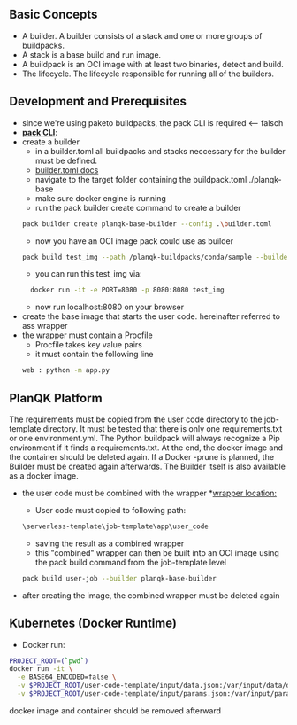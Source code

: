 ## Basic Concepts

* A builder. A builder consists of a stack and one or more groups of buildpacks.
* A stack is a base build and run image.
* A buildpack is an OCI image with at least two binaries, detect and build.
* The lifecycle. The lifecycle responsible for running all of the builders.


## Development and Prerequisites

* since we're using paketo buildpacks, the pack CLI is required <-- falsch
* **[pack CLI](https://buildpacks.io/docs/tools/pack/)**:   
* create a builder
  * in a builder.toml all buildpacks and stacks neccessary for the builder must be defined.
  * [builder.toml docs](https://buildpacks.io/docs/reference/config/builder-config/)
  * navigate to the target folder containing the buildpack.toml ./planqk-base
  * make sure docker engine is running
  *  run the pack builder create command to create a builder 
  ```bash 
  pack builder create planqk-base-builder --config .\builder.toml
  ```
  * now you have an OCI image pack could use as builder 
  ```bash 
  pack build test_img --path /planqk-buildpacks/conda/sample --builder planqk-base-builder
  ```
  * you can run this test_img via:
  ```bash
    docker run -it -e PORT=8080 -p 8080:8080 test_img
  ```
  * now run localhost:8080 on your browser
* create the base image that starts the user code. hereinafter referred to ass wrapper 
* the wrapper must contain a Procfile
  * Procfile takes key value pairs
  * it must contain the following line
  ```bash
  web : python -m app.py
  ```




## PlanQK Platform


The requirements must be copied from the user code directory to the job-template directory.
It must be tested that there is only one requirements.txt or one environment.yml.
The Python buildpack will always recognize a Pip environment if it finds a requirements.txt.
At the end, the docker image and the container should be deleted again. 
If a Docker -prune is planned, the Builder must be created again afterwards. 
The Builder itself is also available as a docker image.

* the user code must be combined with the wrapper
  *[wrapper location:](https://gitlab.com/StoneOne/planqk/serverless-template/-/tree/main/job-template?ref_type=heads)
  * User code must copied to following path:

  ```bash
  \serverless-template\job-template\app\user_code
  ``` 
  *  saving the result as a combined wrapper
  * this "combined" wrapper can then be built into an OCI image using the pack build command from the job-template level
  ```bash
  pack build user-job --builder planqk-base-builder
  ```
* after creating the image, the combined wrapper must be deleted again


## Kubernetes (Docker Runtime)



* Docker run:
```bash
PROJECT_ROOT=(`pwd`) 
docker run -it \
  -e BASE64_ENCODED=false \
  -v $PROJECT_ROOT/user-code-template/input/data.json:/var/input/data/data.json \
  -v $PROJECT_ROOT/user-code-template/input/params.json:/var/input/params/params.json \
```
docker image and container should be removed afterward